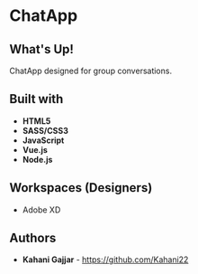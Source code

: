 # ChatApp

## What's Up!


ChatApp designed for group conversations.


## Built with
* **HTML5**
* **SASS/CSS3**
* **JavaScript**
* **Vue.js**
* **Node.js**



## Workspaces (Designers)
* Adobe XD

## Authors

* **Kahani Gajjar** - https://github.com/Kahani22

